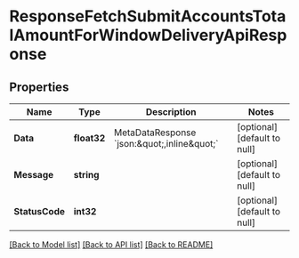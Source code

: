 # ResponseFetchSubmitAccountsTotalAmountForWindowDeliveryApiResponse

## Properties
Name | Type | Description | Notes
------------ | ------------- | ------------- | -------------
**Data** | **float32** | MetaDataResponse     &#x60;json:\&quot;,inline\&quot;&#x60; | [optional] [default to null]
**Message** | **string** |  | [optional] [default to null]
**StatusCode** | **int32** |  | [optional] [default to null]

[[Back to Model list]](../README.md#documentation-for-models) [[Back to API list]](../README.md#documentation-for-api-endpoints) [[Back to README]](../README.md)


